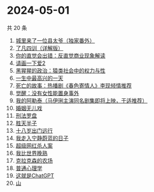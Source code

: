 # 2024-05-01

共 20 条

<!-- BEGIN WEREAD -->
<!-- 最后更新时间 2024-05-01 00:01:08 +0800 -->
1. [城里来了一位县太爷（独家番外）](https://weread.qq.com/web/bookDetail/80332370813ab8c1dg011b1e)
1. [了凡四训（详解版）](https://weread.qq.com/web/bookDetail/e3532ed0718f96e3e355fdc)
1. [你的直觉会出错：反直觉商业现象解读](https://weread.qq.com/web/bookDetail/3c832650813ab8c1fg012f67)
1. [请画一下爱2](https://weread.qq.com/web/bookDetail/64332740813ab8c3dg013f89)
1. [黑猩猩的政治：猿类社会中的权力与性](https://weread.qq.com/web/bookDetail/385320307293e8f538550c2)
1. [一生中最高兴的一天](https://weread.qq.com/web/bookDetail/06232610718048ed062d285)
1. [死亡的故事：热播剧《春色寄情人》李现倾情推荐](https://weread.qq.com/web/bookDetail/bdb32e80718032d7bdbf5d8)
1. [觉醒：没有女性能置身事外](https://weread.qq.com/web/bookDetail/c6a32210813ab8c07g011e08)
1. [我的阿勒泰（马伊琍主演同名剧集即将上映，于适推荐）](https://weread.qq.com/web/bookDetail/6e732140813ab6e60g013caf)
1. [婚姻无儿戏](https://weread.qq.com/web/bookDetail/84532030813ab8c11g01314c)
1. [刑法罗盘](https://weread.qq.com/web/bookDetail/7e732cb0813ab6e29g018f8a)
1. [胜天半子](https://weread.qq.com/web/bookDetail/7cc323f0813ab8a7eg0193ea)
1. [十八岁出门远行](https://weread.qq.com/web/bookDetail/23b32ed0813ab8976g017476)
1. [我走入宁静蔚蓝的日子](https://weread.qq.com/web/bookDetail/e2a32300813ab8a09g0129cf)
1. [超级网红杀人案](https://weread.qq.com/web/bookDetail/2fa32850813ab8c09g0123d5)
1. [我比世界晚熟](https://weread.qq.com/web/bookDetail/cd6323b0813ab8bfeg019ebe)
1. [克拉克森的农场](https://weread.qq.com/web/bookDetail/c2032d00813ab7a01g0107c8)
1. [普通心理学](https://weread.qq.com/web/bookDetail/32b32b30813ab73fcg01112f)
1. [这就是ChatGPT](https://weread.qq.com/web/bookDetail/74332a90813ab86c4g019d98)
1. [山](https://weread.qq.com/web/bookDetail/ac132cd071a2727bac1b359)
<!-- END WEREAD -->
